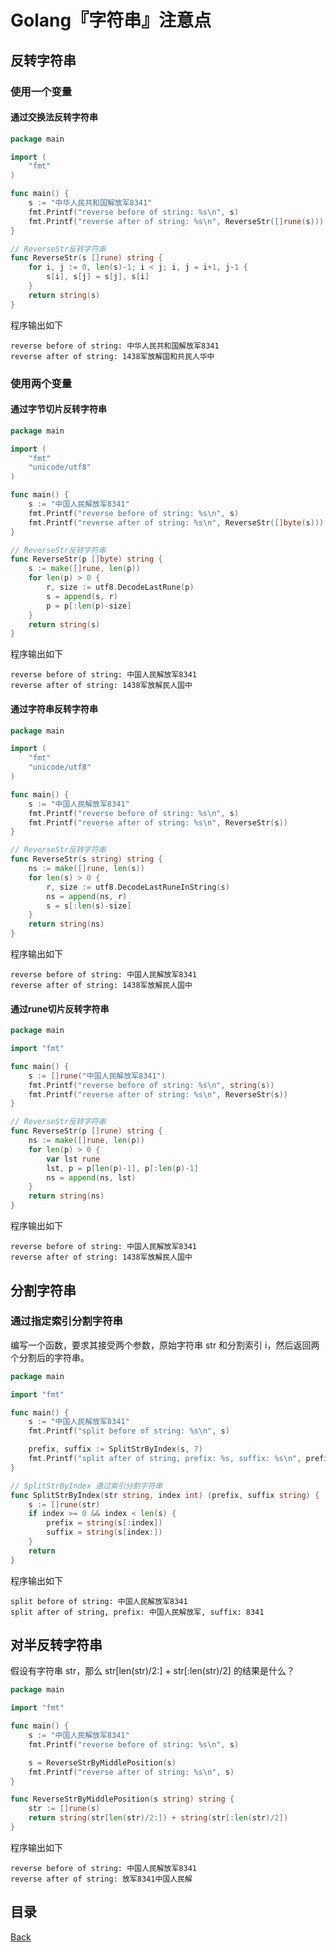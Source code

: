# Golang『字符串』注意点

## 反转字符串

### 使用一个变量

#### 通过交换法反转字符串

```go
package main

import (
	"fmt"
)

func main() {
	s := "中华人民共和国解放军8341"
	fmt.Printf("reverse before of string: %s\n", s)
	fmt.Printf("reverse after of string: %s\n", ReverseStr([]rune(s)))
}

// ReverseStr反转字符串
func ReverseStr(s []rune) string {
	for i, j := 0, len(s)-1; i < j; i, j = i+1, j-1 {
		s[i], s[j] = s[j], s[i]
	}
	return string(s)
}
```

程序输出如下

```shell
reverse before of string: 中华人民共和国解放军8341
reverse after of string: 1438军放解国和共民人华中
```

### 使用两个变量

#### 通过字节切片反转字符串

```go
package main

import (
	"fmt"
	"unicode/utf8"
)

func main() {
	s := "中国人民解放军8341"
	fmt.Printf("reverse before of string: %s\n", s)
	fmt.Printf("reverse after of string: %s\n", ReverseStr([]byte(s)))
}

// ReverseStr反转字符串
func ReverseStr(p []byte) string {
	s := make([]rune, len(p))
	for len(p) > 0 {
		r, size := utf8.DecodeLastRune(p)
		s = append(s, r)
		p = p[:len(p)-size]
	}
	return string(s)
}
```

程序输出如下

```shell
reverse before of string: 中国人民解放军8341
reverse after of string: 1438军放解民人国中
```

#### 通过字符串反转字符串

```go
package main

import (
	"fmt"
	"unicode/utf8"
)

func main() {
	s := "中国人民解放军8341"
	fmt.Printf("reverse before of string: %s\n", s)
	fmt.Printf("reverse after of string: %s\n", ReverseStr(s))
}

// ReverseStr反转字符串
func ReverseStr(s string) string {
	ns := make([]rune, len(s))
	for len(s) > 0 {
		r, size := utf8.DecodeLastRuneInString(s)
		ns = append(ns, r)
		s = s[:len(s)-size]
	}
	return string(ns)
}
```

程序输出如下

```shell
reverse before of string: 中国人民解放军8341
reverse after of string: 1438军放解民人国中
```

#### 通过rune切片反转字符串

```go
package main

import "fmt"

func main() {
	s := []rune("中国人民解放军8341")
	fmt.Printf("reverse before of string: %s\n", string(s))
	fmt.Printf("reverse after of string: %s\n", ReverseStr(s))
}

// ReverseStr反转字符串
func ReverseStr(p []rune) string {
	ns := make([]rune, len(p))
	for len(p) > 0 {
		var lst rune
		lst, p = p[len(p)-1], p[:len(p)-1]
		ns = append(ns, lst)
	}
	return string(ns)
}
```

程序输出如下

```shell
reverse before of string: 中国人民解放军8341
reverse after of string: 1438军放解民人国中
```

## 分割字符串

### 通过指定索引分割字符串

编写一个函数，要求其接受两个参数，原始字符串 str 和分割索引 i，然后返回两个分割后的字符串。

```go
package main

import "fmt"

func main() {
	s := "中国人民解放军8341"
	fmt.Printf("split before of string: %s\n", s)

	prefix, suffix := SplitStrByIndex(s, 7)
	fmt.Printf("split after of string, prefix: %s, suffix: %s\n", prefix, suffix)
}

// SplitStrByIndex 通过索引分割字符串
func SplitStrByIndex(str string, index int) (prefix, suffix string) {
	s := []rune(str)
	if index >= 0 && index < len(s) {
		prefix = string(s[:index])
		suffix = string(s[index:])
	}
	return
}
```
程序输出如下

```shell
split before of string: 中国人民解放军8341
split after of string, prefix: 中国人民解放军, suffix: 8341
```

## 对半反转字符串

假设有字符串 str，那么 str[len(str)/2:] + str[:len(str)/2] 的结果是什么？

```go
package main

import "fmt"

func main() {
	s := "中国人民解放军8341"
	fmt.Printf("reverse before of string: %s\n", s)

	s = ReverseStrByMiddlePosition(s)
	fmt.Printf("reverse after of string: %s\n", s)
}

func ReverseStrByMiddlePosition(s string) string {
	str := []rune(s)
	return string(str[len(str)/2:]) + string(str[:len(str)/2])
}
```

程序输出如下

```shell
reverse before of string: 中国人民解放军8341
reverse after of string: 放军8341中国人民解
```

## 目录
[Back](../GolangNotice.md)